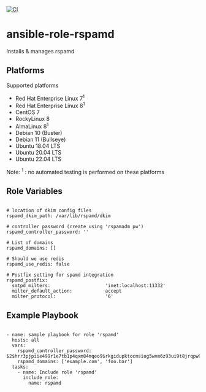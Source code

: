 [![CI](https://github.com/de-it-krachten/ansible-role-rspamd/workflows/CI/badge.svg?event=push)](https://github.com/de-it-krachten/ansible-role-rspamd/actions?query=workflow%3ACI)


# ansible-role-rspamd

Installs & manages rspamd 


Platforms
--------------

Supported platforms

- Red Hat Enterprise Linux 7<sup>1</sup>
- Red Hat Enterprise Linux 8<sup>1</sup>
- CentOS 7
- RockyLinux 8
- AlmaLinux 8<sup>1</sup>
- Debian 10 (Buster)
- Debian 11 (Bullseye)
- Ubuntu 18.04 LTS
- Ubuntu 20.04 LTS
- Ubuntu 22.04 LTS

Note:
<sup>1</sup> : no automated testing is performed on these platforms

Role Variables
--------------
<pre><code>
# location of dkim config files
rspamd_dkim_path: /var/lib/rspamd/dkim

# controller password (create using 'rspamadm pw')
rspamd_controller_password: ''

# List of domains
rspamd_domains: []

# Should we use redis
rspamd_use_redis: false

# Postfix setting for spamd integration
rspamd_postfix:
  smtpd_milters:                    'inet:localhost:11332'
  milter_default_action:            accept
  milter_protocol:                  '6'
</pre></code>


Example Playbook
----------------

<pre><code>
- name: sample playbook for role 'rspamd'
  hosts: all
  vars:
    rspamd_controller_password: $2$hrr3pjpiie499r1e7tb1p4qxm84mqeo9$rkgidupktocmsiog5wnm6z93ui9t8jrqpw8ta4sq8dty6djo5bdb
    rspamd_domains: ['example.com', 'foo.bar']
  tasks:
    - name: Include role 'rspamd'
      include_role:
        name: rspamd
</pre></code>
